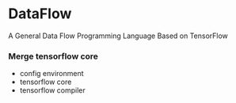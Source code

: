 # DataFlow
A General Data Flow Programming Language Based on TensorFlow

### Merge tensorflow core
- config environment
- tensorflow core
- tensorflow compiler




